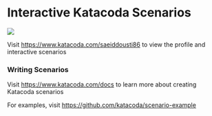 # Interactive Katacoda Scenarios

[![](http://shields.katacoda.com/katacoda/saeiddousti86/count.svg)](https://www.katacoda.com/saeiddousti86 "Get your profile on Katacoda.com")

Visit https://www.katacoda.com/saeiddousti86 to view the profile and interactive scenarios

### Writing Scenarios
Visit https://www.katacoda.com/docs to learn more about creating Katacoda scenarios

For examples, visit https://github.com/katacoda/scenario-example
